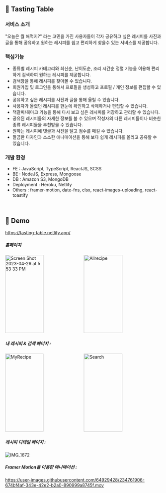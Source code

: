 ## 🍅 Tasting Table

### 서비스 소개

"오늘은 뭘 해먹지?" 라는 고민을 가진 사용자들이 각자 공유하고 싶은 레시피를 사진과 글을 통해 공유하고 원하는 레시피를 쉽고 편리하게 찾을수 있는 서비스를 제공합니다.

### 핵심기능

- 종류별 레시피 카테고리와 최신순, 난이도순, 조리 시간순 정렬 기능을 이용해 편리하게 검색하여 원하는 레시피를 제공합니다.
- 검색창을 통해 레시피를 찾아볼 수 있습니다.
- 회원가입 및 로그인을 통해서 프로필을 생성하고 프로필 / 개인 정보를 편집할 수 있습니다.
- 공유하고 싶은 레시피를 사진과 글을 통해 올릴 수 있습니다.
- 사용자가 올렸던 레시피를 한눈에 확인하고 삭제하거나 편집할 수 있습니다.
- 책갈피/북마크 기능을 통해 다시 보고 싶은 레시피를 저장하고 관리할 수 있습니다.
- 공유된 레시피들의 자세한 정보를 볼 수 있으며 작성자의 다른 레시피들이나 비슷한 종류 레시피들을 추천받을 수 있습니다.
- 원하는 레시피에 댓글과 사진을 달고 점수를 매길 수 있습니다.
- 깔끔한 디자인과 소소한 애니매이션을 통해 보다 쉽게 레시피를 올리고 공유할 수 있습니다.

### 개발 환경

- FE : JavaScript, TypeScript, ReactJS, SCSS
- BE : NodeJS, Express, Mongoose
- DB : Amazon S3, MongoDB
- Deployment : Heroku, Netlify
- Others : framer-motion, date-fns, clsx, react-images-uploading, react-toastify

</br>

## :rocket: Demo

https://tasting-table.netlify.app/

##### 홈페이지

<img width="49.5%" height='250px' alt="Screen Shot 2023-04-26 at 5 53 33 PM" src="https://user-images.githubusercontent.com/64929428/234756418-04fdc4a4-dcd3-4c1e-968e-178b395ea969.png"> <img width="49.5%" height='250px' alt="Allrecipe" src="https://user-images.githubusercontent.com/64929428/234756632-b4f7240c-5554-46fa-9d95-644551e1d1e2.png">

##### 내 레시피 & 검색 페이지 :

<img width="49.5%" height='250px'  alt="MyRecipe" src="https://user-images.githubusercontent.com/64929428/234756738-95209583-63bc-469b-ab25-26b9702324bc.png"> <img width="49.5%" height='250px' alt="Search" src="https://user-images.githubusercontent.com/64929428/234758369-0f855fe4-d413-4802-880b-df11e3d5bed2.png">

##### 레시피 디테일 페이지 :

![IMG_1672](https://user-images.githubusercontent.com/64929428/234761250-76ae318c-8340-4fcd-b2a7-745be916999d.JPG)

##### Framer Motion을 이용한 애니매이션 :

https://user-images.githubusercontent.com/64929428/234761906-674bf4af-343e-42e2-b2a0-890999a8745f.mov
